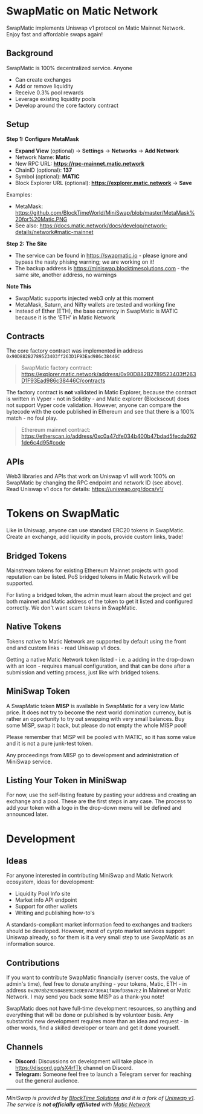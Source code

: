 # SwapMatic on Matic Network
SwapMatic implements Uniswap v1 protocol on Matic Mainnet Network. Enjoy fast and affordable swaps again!

## Background
SwapMatic is 100% decentralized service. Anyone
- Can create exchanges
- Add or remove liquidity
- Receive 0.3% pool rewards
- Leverage existing liquidity pools
- Develop around the core factory contract

## Setup

**Step 1: Configure MetaMask**
- **Expand View** (optional) -> **Settings** -> **Networks** -> **Add Network**
- Network Name: **Matic**
- New RPC URL: **https://rpc-mainnet.matic.network**
- ChainID (optional): **137**
- Symbol (optional): **MATIC**
- Block Explorer URL (optional): **https://explorer.matic.network** -> **Save**

Examples:
- MetaMask: https://github.com/BlockTimeWorld/MiniSwap/blob/master/MetaMask%20for%20Matic.PNG
- See also: https://docs.matic.network/docs/develop/network-details/network#matic-mainnet

**Step 2: The Site**
- The service can be found in https://swapmatic.io - please ignore and bypass the nasty phising warning; we are working on it!
- The backup address is https://miniswap.blocktimesolutions.com - the same site, another address, no warnings

**Note This**
- SwapMatic supports injected web3 only at this moment
- MetaMask, Saturn, and Nifty wallets are tested and working fine
- Instead of Ether (ETH), the base currency in SwapMatic is MATIC because it is the 'ETH' in Matic Network

## Contracts
The core factory contract was implemented in address `0x90D882B2789523403ff263D1F93Ead986c38446C`
> SwapMatic factory contract: https://explorer.matic.network/address/0x90D882B2789523403ff263D1F93Ead986c38446C/contracts

The factory contract is **not** validated in Matic Explorer, because the contract is written in Vyper - not in Solidity - and Matic explorer (Blockscout) does not support Vyper code validation. However, anyone can compare the bytecode with the code published in Ethereum and see that there is a 100% match - no foul play.
> Ethereum mainnet contract: https://etherscan.io/address/0xc0a47dfe034b400b47bdad5fecda2621de6c4d95#code

## APIs
Web3 libraries and APIs that work on Uniswap v1 will work 100% on SwapMatic by changing the RPC endpoint and network ID (see above).  Read Uniswap v1 docs for details: https://uniswap.org/docs/v1/

# Tokens on SwapMatic
Like in Uniswap, anyone can use standard ERC20 tokens in SwapMatic. Create an exchange, add liquidity in pools, provide custom links, trade!

## Bridged Tokens
Mainstream tokens for existing Ethereum Mainnet projects with good reputation can be listed. PoS bridged tokens in Matic Network will be supported.

For listing a bridged token, the admin must learn about the project and get both mainnet and Matic address of the token to get it listed and configured correctly. We don't want scam tokens in SwapMatic.

## Native Tokens
Tokens native to Matic Network are supported by default using the front end and custom links - read Uniswap v1 docs.

Getting a native Matic Network token listed - i.e. a adding in the drop-down with an icon - requires manual configuration, and that can be done after a submission and vetting process, just like with bridged tokens.

## MiniSwap Token
A SwapMatic token **MISP** is available in SwapMatic for a very low Matic price. It does not try to become the next world domination currency, but is rather an opportunity to try out swapping with very small balances. Buy some MISP, swap it back, but please do not empty the whole MISP pool!

Please remember that MISP will be pooled with MATIC, so it has some value and it is not a pure junk-test token.

Any proceedings from MISP go to development and administration of MiniSwap service.

## Listing Your Token in MiniSwap
For now, use the self-listing feature by pasting your address and creating an exchange and a pool. These are the first steps in any case.
The process to add your token with a logo in the drop-down menu will be defined and announced later.

# Development

## Ideas
For anyone interested in contributing MiniSwap and Matic Network ecosystem, ideas for development:
- Liquidity Pool Info site
- Market info API endpoint
- Support for other wallets
- Writing and publishing how-to's

A standards-compliant market information feed to exchanges and trackers should be developed. However, most of cyrpto market services support Uniswap already, so for them is it a very small step to use SwapMatic as an information source.

## Contributions
If you want to contribute SwapMatic financially (server costs, the value of admin's time), feel free to donate anything - your tokens, Matic, ETH - in address `0x207Bb29D5D4BB9C3eDE0747306A1fAD6fD8567E2` in Mainnet or Matic Network. I may send you back some MISP as a thank-you note!

SwapMatic does not have full-time development resources, so anything and everything that will be done or published is by volunteer basis. Any substantial new development requires more than an idea and request - in other words, find a skilled developer or team and get it done yourself.

## Channels
- **Discord:** Discussions on development will take place in https://discord.gg/sX4rfTk channel on Discord.
- **Telegram:** Someone feel free to launch a Telegram server for reaching out the general audience. 

___________________________

*MiniSwap is provided by [BlockTime Solutions](https://blocktimesolutions.com) and it is a fork of [Uniswap v1](https://uniswap.org/docs/v1/). The service is **not officially affiliated** with [Matic Network](https://matic.network/)*
